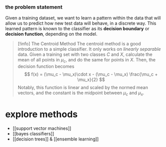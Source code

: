 ### the problem statement
Given a training dataset, we want to learn a pattern within the data that will allow us to predict how new test data will behave, in a discrete way. This learned pattern is known to the classifier as its **decision boundary** or **decision function**, depending on the model.
>[!info] The Centroid Method
>The centroid method is a good introduction to a simple classifier. It only works on *linearly separable* data. Given a training set with two classes $C$ and $X$, calculate the mean of all points in $\mu_c$, and do the same for points in $X$. Then, the decision function becomes
$$ f(x) = (\mu_c - \mu_x)\cdot x - (\mu_c - \mu_x) \frac{\mu_c + \mu_x}{2} $$
Notably, this function is linear and scaled by the normed mean vectors, and the constant is the midpoint between $\mu_c$ and $\mu_x$.

# explore methods
- [[support vector machines]]
- [[bayes classifiers]]
- [[decision trees]] & [[ensemble learning]]
